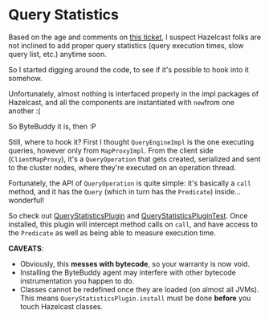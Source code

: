 # Query Statistics

Based on the age and comments on [this ticket](https://github.com/hazelcast/hazelcast/issues/11234), I suspect Hazelcast folks are not inclined to
add proper query statistics (query execution times, slow query list, etc.) anytime soon.

So I started digging around the code, to see if it's possible to hook into it somehow.

Unfortunately, almost nothing is interfaced properly in the impl packages of Hazelcast, and all the components are instantiated with `new`from one
another :(

So ByteBuddy it is, then :P

Still, where to hook it? First I thought `QueryEngineImpl` is the one executing queries, however only from `MapProxyImpl`. From the client side
(`ClientMapProxy`), it's a `QueryOperation` that gets created, serialized and sent to the cluster nodes, where they're executed on an operation thread.

Fortunately, the API of `QueryOperation` is quite simple: it's basically a `call` method, and it has the `Query` (which in turn has the `Predicate`)
inside... wonderful!

So check out [QueryStatisticsPlugin](QueryStatisticsPlugin.java) and [QueryStatisticsPluginTest](../../../../../test/java/org/ogreg/hazelcast/QueryStatisticsPluginTest.java).
Once installed, this plugin will intercept method calls on `call`, and have access to the `Predicate` as well as being able to measure execution time.

**CAVEATS**:
* Obviously, this **messes with bytecode**, so your warranty is now void.
* Installing the ByteBuddy agent may interfere with other bytecode instrumentation you happen to do.
* Classes cannot be redefined once they are loaded (on almost all JVMs). This means `QueryStatisticsPlugin.install` must be done **before** you touch Hazelcast classes.
